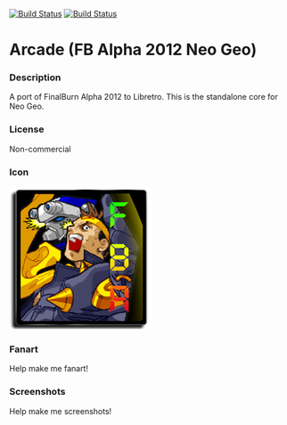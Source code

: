 [![Build Status](https://travis-ci.org/kodi-game/game.libretro.fbalpha2012-neogeo.svg?branch=master)](https://travis-ci.org/kodi-game/game.libretro.fbalpha2012-neogeo)
[![Build Status](https://ci.appveyor.com/api/projects/status/github/kodi-game/game.libretro.fbalpha2012-neogeo?svg=true)](https://ci.appveyor.com/project/kodi-game/game-libretro-fbalpha2012-neogeo)

# Arcade (FB Alpha 2012 Neo Geo)

### Description

A port of FinalBurn Alpha 2012 to Libretro. This is the standalone core for Neo Geo.

### License

Non-commercial

### Icon

![Arcade (FB Alpha 2012 Neo Geo) icon](game.libretro.fbalpha2012-neogeo/resources/icon.png)

### Fanart

Help make me fanart!

### Screenshots

Help make me screenshots!
